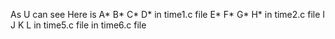 As U can see
Here is 
A* B* C* D* in time1.c file 
E* F* G* H* in time2.c file
I J K L in time5.c file
in time6.c file
